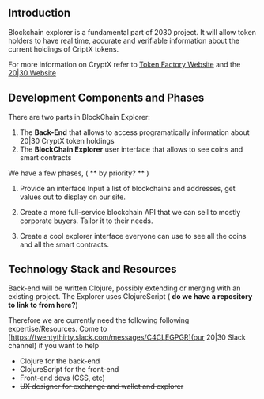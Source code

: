 ## Introduction

Blockchain explorer is a fundamental part of 2030 project. It will allow token holders to have real time, accurate and verifiable information about the current holdings of CriptX tokens.

For more information on CryptX refer to [Token Factory Website](http://tokenfactory.io) and the [20|30 Website](http://www.2030.io)

## Development Components and Phases

There are two parts in BlockChain Explorer:
1. The **Back-End** that allows to access programatically information about 20|30 CryptX token holdings
2. The **BlockChain Explorer** user interface that allows to see coins and smart contracts

We have a few phases, ( ** by priority? ** )

 1. Provide an interface Input a list of blockchains and addresses, get values out to display on our site.

 2. Create a more full-service blockchain API that we can sell to mostly corporate buyers. Tailor it to their needs.

 3. Create a cool explorer interface everyone can use to see all the coins and all the smart contracts.

## Technology Stack and Resources

Back-end will be written Clojure, possibly extending or merging with an existing project. The Explorer uses ClojureScript ( **do we have a repository to link to from here?**)

Therefore we are currently need the following following expertise/Resources. Come to [https://twentythirty.slack.com/messages/C4CLEGPGR](our 20|30 Slack channel) if you want to help

* Clojure for the back-end
* ClojureScript for the front-end
* Front-end devs (CSS, etc)
* ~~UX designer for exchange and wallet and explorer~~

